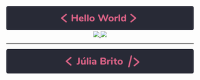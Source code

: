 <div align="center">
  <img src="./hello-world.svg" alt="Hello World" width="800px">
</div>


<div align="center">
  <a href="https://github.com/LiajuX">
  <img height="180em" src="https://github-readme-stats.vercel.app/api?username=LiajuX&show_icons=true&theme=dracula&include_all_commits=true&count_private=true"/>
  <img height="180em" src="https://github-readme-stats.vercel.app/api/top-langs/?username=LiajuX&layout=compact&langs_count=8&theme=dracula"/>
</div>
  
---
<div align="center">
  <img src="./JB.svg" alt="Hello World" width="800px">
</div>
  
